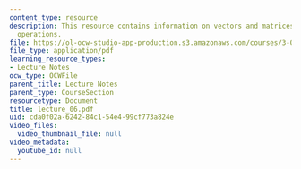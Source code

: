 ```yaml
---
content_type: resource
description: This resource contains information on vectors and matrices and matrix
  operations.
file: https://ol-ocw-studio-app-production.s3.amazonaws.com/courses/3-016-mathematics-for-materials-scientists-and-engineers-fall-2005/cda0f02a624284c154e499cf773a824e_lecture_06.pdf
file_type: application/pdf
learning_resource_types:
- Lecture Notes
ocw_type: OCWFile
parent_title: Lecture Notes
parent_type: CourseSection
resourcetype: Document
title: lecture_06.pdf
uid: cda0f02a-6242-84c1-54e4-99cf773a824e
video_files:
  video_thumbnail_file: null
video_metadata:
  youtube_id: null
---
```


